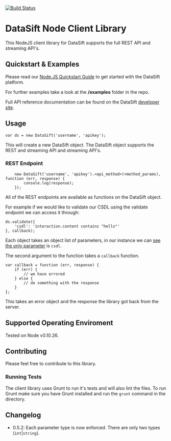 [![Build Status](https://travis-ci.org/datasift/datasift-node.svg?branch=master)](https://travis-ci.org/datasift/datasift-node)

# DataSift Node Client Library

This NodeJS client library for DataSift supports the full REST API and streaming API's. 

## Quickstart & Examples

Please read our [Node.JS Quickstart Guide](http://dev.datasift.com/quickstart/nodejs) to get started with the DataSift platform.

For further examples take a look at the **/examples** folder in the repo.

Full API reference documentation can be found on the DataSift [developer site](http://dev.datasift.com).


## Usage

	var ds = new DataSift('username', 'apikey');

This will create a new DataSift object. The DataSift object supports the REST and streaming API and streaming API's.

### REST Endpoint

		new DataSift('username', 'apikey').<api_method>(<method_params), function (err, response) {
			console.log(response);
		});

All of the REST endpoints are available as functions on the DataSift object. 

For example if we would like to validate our CSDL using the validate endpoint we can access it through:

	ds.validate({
		'csdl': 'interaction.content contains "hello"'
	}, callback);

Each object takes an object list of parameters, in our instance we can [see the only parameter](http://dev.datasift.com/docs/api/1/validate) is `csdl`.

The second argument to the function takes a `callback` function.

    var callback = function (err, response) {
    	if (err) {
    		// we have errored
    	} else {
    		// do something with the response
    	}
    };

This takes an error object and the response the library got back from the server.

## Supported Operating Enviroment

Tested on Node v0.10.26.

## Contributing

Please feel free to contribute to this library.

### Running Tests

The client library uses Grunt to run it's tests and will also lint the files. To run Grunt make sure you have Grunt installed and run the `grunt` command in the directory.

## Changelog

- 0.5.2: Each parameter type is now enforced. There are only two types (`int`|`string`).
